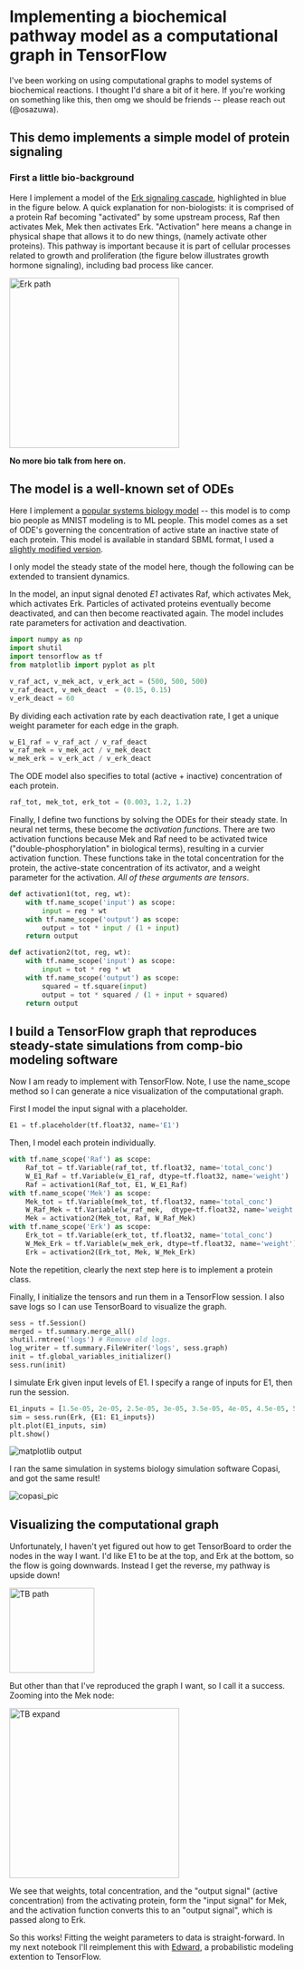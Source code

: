 
# Implementing a biochemical pathway model as a computational graph in TensorFlow

I've been working on using computational graphs to model systems of biochemical reactions.  I thought I'd share a bit of it here.  If you're working on something like this, then omg we should be friends -- please reach out (@osazuwa).

## This demo implements a simple model of protein signaling

### First a little bio-background

Here I implement a model of the [Erk signaling cascade](https://en.wikipedia.org/wiki/MAPK/ERK_pathway), highlighted in blue in the figure below.  A quick explanation for non-biologists: it is comprised of a protein Raf becoming "activated" by some upstream process, Raf then activates Mek, Mek then activates Erk.  "Activation" here means a change in physical shape that allows it to do new things, (namely activate other proteins). This pathway is important because it is part of cellular processes related to growth and proliferation (the figure below illustrates growth hormone signaling), including bad process like cancer. 

<img src="assets/figure/erk_path.png" alt="Erk path" style="width: 300px;"/>

**No more bio talk from here on.**

## The model is a well-known set of ODEs

Here I implement a [popular systems biology model](http://www.pnas.org/content/93/19/10078.short) -- this model is to comp bio people as MNIST modeling is to ML people.  This model comes as a set of ODE's governing the concentration of active state an inactive state of each protein.  This model is available in standard SBML format, I used a [slightly modified version](assets/data/model.sbml). 

I only model the steady state of the model here, though the following can be extended to transient dynamics.

In the model, an input signal denoted *E1* activates Raf, which activates Mek, which activates Erk. Particles of activated proteins eventually become deactivated, and can then become reactivated again.  The model includes rate parameters for activation and deactivation. 


```python
import numpy as np
import shutil
import tensorflow as tf
from matplotlib import pyplot as plt
```


```python
v_raf_act, v_mek_act, v_erk_act = (500, 500, 500) 
v_raf_deact, v_mek_deact  = (0.15, 0.15)
v_erk_deact = 60
```

By dividing each activation rate by each deactivation rate, I get a unique weight parameter for each edge in the graph.


```python
w_E1_raf = v_raf_act / v_raf_deact
w_raf_mek = v_mek_act / v_mek_deact
w_mek_erk = v_erk_act / v_erk_deact
```

The ODE model also specifies to total (active + inactive) concentration of each protein.


```python
raf_tot, mek_tot, erk_tot = (0.003, 1.2, 1.2)
```

Finally, I define two functions by solving the ODEs for their steady state.  In neural net terms, these become the *activation functions*.  There are two activation functions because Mek and Raf need to be activated twice ("double-phosphorylation" in biological terms), resulting in a curvier activation function.  These functions take in the total concentration for the protein, the active-state concentration of its activator, and a weight parameter for the activation. *All of these arguments are tensors*. 


```python
def activation1(tot, reg, wt): 
    with tf.name_scope('input') as scope:
        input = reg * wt
    with tf.name_scope('output') as scope:
        output = tot * input / (1 + input) 
    return output

def activation2(tot, reg, wt): 
    with tf.name_scope('input') as scope:
        input = tot * reg * wt
    with tf.name_scope('output') as scope:
        squared = tf.square(input)
        output = tot * squared / (1 + input + squared)
    return output
```

## I build a TensorFlow graph that reproduces steady-state simulations from comp-bio modeling software

Now I am ready to implement with TensorFlow.  Note, I use the name_scope method so I can generate a nice visualization of the computational graph.  

First I model the input signal with a placeholder.


```python
E1 = tf.placeholder(tf.float32, name='E1')
```

Then, I model each protein individually.


```python
with tf.name_scope('Raf') as scope:
    Raf_tot = tf.Variable(raf_tot, tf.float32, name='total_conc')
    W_E1_Raf = tf.Variable(w_E1_raf, dtype=tf.float32, name='weight')
    Raf = activation1(Raf_tot, E1, W_E1_Raf)
with tf.name_scope('Mek') as scope:
    Mek_tot = tf.Variable(mek_tot, tf.float32, name='total_conc')
    W_Raf_Mek = tf.Variable(w_raf_mek,  dtype=tf.float32, name='weight')
    Mek = activation2(Mek_tot, Raf, W_Raf_Mek)
with tf.name_scope('Erk') as scope:
    Erk_tot = tf.Variable(erk_tot, tf.float32, name='total_conc')
    W_Mek_Erk = tf.Variable(w_mek_erk, dtype=tf.float32, name='weight')
    Erk = activation2(Erk_tot, Mek, W_Mek_Erk)
```

Note the repetition, clearly the next step here is to implement a protein class.

Finally, I initialize the tensors and run them in a TensorFlow session.  I also save logs so I can use TensorBoard to visualize the graph. 


```python
sess = tf.Session()
merged = tf.summary.merge_all()
shutil.rmtree('logs') # Remove old logs.
log_writer = tf.summary.FileWriter('logs', sess.graph)
init = tf.global_variables_initializer()
sess.run(init)
```

I simulate Erk given input levels of E1. I specify a range of inputs for E1, then run the session.


```python
E1_inputs = [1.5e-05, 2e-05, 2.5e-05, 3e-05, 3.5e-05, 4e-05, 4.5e-05, 5e-05, 5.5e-05, 6e-05]
sim = sess.run(Erk, {E1: E1_inputs})
plt.plot(E1_inputs, sim)
plt.show()
```

![matplotlib output](/assets/figure/sbml-markup-example.png)

I ran the same simulation in systems biology simulation software Copasi, and got the same result!

![copasi_pic](http://i.imgur.com/Xnw0xQO.png)

## Visualizing the computational graph

Unfortunately, I haven't yet figured out how to get TensorBoard to order the nodes in the way I want.  I'd like E1 to be at the top, and Erk at the bottom, so the flow is going downwards.  Instead I get the reverse, my pathway is upside down!

<img src="assets/figure/tb_path.png" alt="TB path" style="width: 150px;"/>

But other than that I've reproduced the graph I want, so I call it a success.  Zooming into the Mek node:

<img src="assets/figure/tb_expand.png" alt="TB expand" style="width: 300px;"/>

We see that weights, total concentration, and the "output signal" (active concentration) from the activating protein, form the "input signal" for Mek, and the activation function converts this to an "output signal", which is passed along to Erk. 

So this works!  Fitting the weight parameters to data is straight-forward.  In my next notebook I'll reimplement this with [Edward](http://edwardlib.org), a probabilistic modeling extention to TensorFlow.
